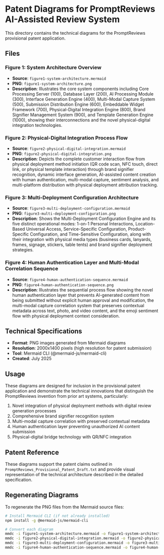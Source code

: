 # Patent Diagrams for PromptReviews AI-Assisted Review System

This directory contains the technical diagrams for the PromptReviews provisional patent application.

## Files

### Figure 1: System Architecture Overview
- **Source**: `figure1-system-architecture.mermaid`
- **PNG**: `figure1-system-architecture.png`
- **Description**: Illustrates the core system components including Core Processing Server (100), Database Layer (200), AI Processing Module (300), Interface Generation Engine (400), Multi-Modal Capture System (500), Submission Distribution Engine (600), Embeddable Widget Framework (700), Physical-Digital Integration Engine (800), Brand Signifier Management System (900), and Template Generation Engine (1000), showing their interconnections and the novel physical-digital integration technologies.

### Figure 2: Physical-Digital Integration Process Flow
- **Source**: `figure2-physical-digital-integration.mermaid`
- **PNG**: `figure2-physical-digital-integration.png`
- **Description**: Depicts the complete customer interaction flow from physical deployment method initiation (QR code scan, NFC touch, direct link, or physical template interaction) through brand signifier recognition, dynamic interface generation, AI-assisted content creation with human authentication, multi-modal capture, sentiment analysis, and multi-platform distribution with physical deployment attribution tracking.

### Figure 3: Multi-Deployment Configuration Architecture
- **Source**: `figure3-multi-deployment-configuration.mermaid`
- **PNG**: `figure3-multi-deployment-configuration.png`
- **Description**: Shows the Multi-Deployment Configuration Engine and its five distinct operational modes: 1-on-1 Personal Interactions, Location-Based Universal Access, Service-Specific Configuration, Product-Specific Configuration, and Time-Sensitive Configuration, along with their integration with physical media types (business cards, lanyards, frames, signage, stickers, table tents) and brand signifier deployment strategies.

### Figure 4: Human Authentication Layer and Multi-Modal Correlation Sequence
- **Source**: `figure4-human-authentication-sequence.mermaid`
- **PNG**: `figure4-human-authentication-sequence.png`
- **Description**: Illustrates the sequential process flow showing the novel human authentication layer that prevents AI-generated content from being submitted without explicit human approval and modification, the multi-modal capture correlation system that preserves contextual metadata across text, photo, and video content, and the emoji sentiment flow with physical deployment context consideration.

## Technical Specifications

- **Format**: PNG images generated from Mermaid diagrams
- **Resolution**: 2000x1400 pixels (high resolution for patent submission)
- **Tool**: Mermaid CLI (@mermaid-js/mermaid-cli)
- **Created**: July 2025

## Usage

These diagrams are designed for inclusion in the provisional patent application and demonstrate the technical innovations that distinguish the PromptReviews invention from prior art systems, particularly:

1. Novel integration of physical deployment methods with digital review generation processes
2. Comprehensive brand signifier recognition system
3. Multi-modal capture correlation with preserved contextual metadata
4. Human authentication layer preventing unauthorized AI content submission
5. Physical-digital bridge technology with QR/NFC integration

## Patent Reference

These diagrams support the patent claims outlined in `PromptReviews_Provisional_Patent_Draft.txt` and provide visual representation of the technical architecture described in the detailed specification.

## Regenerating Diagrams

To regenerate the PNG files from the Mermaid source files:

```bash
# Install Mermaid CLI (if not already installed)
npm install -g @mermaid-js/mermaid-cli

# Convert each diagram
mmdc -i figure1-system-architecture.mermaid -o figure1-system-architecture.png -w 2000 -H 1400
mmdc -i figure2-physical-digital-integration.mermaid -o figure2-physical-digital-integration.png -w 2000 -H 1400
mmdc -i figure3-multi-deployment-configuration.mermaid -o figure3-multi-deployment-configuration.png -w 2000 -H 1400
mmdc -i figure4-human-authentication-sequence.mermaid -o figure4-human-authentication-sequence.png -w 2000 -H 1400
``` 